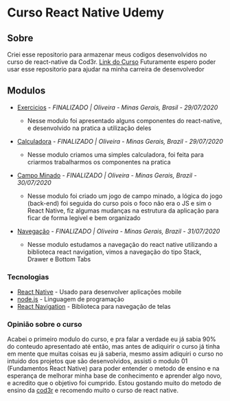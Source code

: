 # Curso React Native Udemy

## Sobre
Criei esse repositorio para armazenar meus codigos desenvolvidos no curso de react-native da Cod3r. [Link do Curso](https://www.udemy.com/course/curso-react-native/)
Futuramente espero poder usar esse repositorio para ajudar na minha carreira de desenvolvedor

## Modulos
  - [Exercicios](https://github.com/nvrsantos/curso-react-native/tree/master/exercicios) - *FINALIZADO | Oliveira - Minas Gerais, Brasil - 29/07/2020*
    * Nesse modulo foi apresentado alguns componentes do react-native, e desenvolvido na pratica a utilização deles
  
  - [Calculadora](https://github.com/nvrsantos/curso-react-native/tree/master/calculadora) - *FINALIZADO | Oliveira - Minas Gerais, Brazil - 29/07/2020*
    * Nesse modulo criamos uma simples calculadora, foi feita para criarmos trabalharmos os componentes na pratica

  - [Campo Minado](https://github.com/nvrsantos/curso-react-native/tree/master/mines) - *FINALIZADO | Oliveira - Minas Gerais, Brazil - 30/07/2020*
    * Nesse modulo foi criado um jogo de campo minado, a lógica do jogo (back-end) foi seguida do curso pois o foco não era o JS e sim o React Native, fiz algumas mudanças na estrutura da aplicação para ficar de forma legivel e bem organizado

  - [Navegação](https://github.com/nvrsantos/curso-react-native/tree/master/navegacao) - *FINALIZADO | Oliveira - Minas Gerais, Brazil - 31/07/2020*
    * Nesse modulo estudamos a navegação do react native utilizando a biblioteca react navigation, vimos a navegação do tipo Stack, Drawer e Bottom Tabs

### Tecnologias

* [React Native](https://reactnative.dev) - Usado para desenvolver aplicações mobile
* [node.js](https://nodejs.org/en/) - Linguagem de programação
* [React Navigation](https://reactnavigation.org) - Biblioteca para navegação de telas

### Opinião sobre o curso

Acabei o primeiro modulo do curso, e pra falar a verdade eu já sabia 90% do conteudo apresentado até então, mas antes de adiquirir o curso já tinha em mente que muitas coisas eu já saberia, mesmo assim adiquiri o curso no intuido dos projetos que são desenvolvidos, assisti o modulo 01 (Fundamentos React Native) para poder entender o metodo de ensino e na esperança de melhorar minha base de conhecimento e aprender algo novo, e acredito que o objetivo foi cumprido. Estou gostando muito do metodo de ensino da [cod3r](https://www.cod3r.com.br) e recomendo muito o curso de react native.
